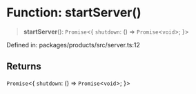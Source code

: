 # Function: startServer()

> **startServer**(): `Promise`\<\{ `shutdown`: () => `Promise`\<`void`\>; \}\>

Defined in: packages/products/src/server.ts:12

## Returns

`Promise`\<\{ `shutdown`: () => `Promise`\<`void`\>; \}\>
